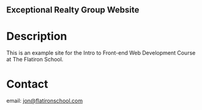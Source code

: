 Exceptional Realty Group Website
---

# Description 

This is an example site for the Intro to Front-end Web Development Course at The Flatiron School. 

# Contact

email: jon@flatironschool.com